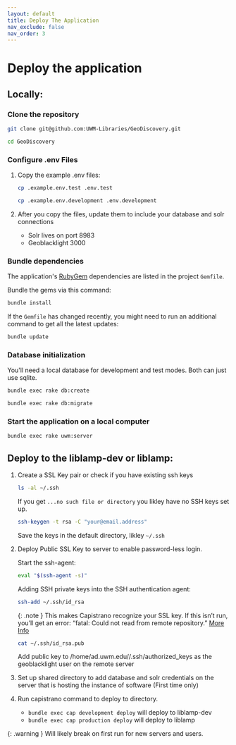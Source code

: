 ```yaml
---
layout: default
title: Deploy The Application
nav_exclude: false
nav_order: 3
---
```


# Deploy the application

## Locally:

### Clone the repository

```bash
git clone git@github.com:UWM-Libraries/GeoDiscovery.git
```

```bash
cd GeoDiscovery
```

### Configure .env Files

1. Copy the example .env files:

    ```bash
    cp .example.env.test .env.test
    ```

    ```bash
    cp .example.env.development .env.development
    ```

1. After you copy the files, update them to include your database and solr connections
    * Solr lives on port 8983
    * Geoblacklight 3000

### Bundle dependencies

The application's [RubyGem](https://rubygems.org/) dependencies are listed in the project `Gemfile`. 

Bundle the gems via this command:

```bash
bundle install
```

If the `Gemfile` has changed recently, you might need to run an additional command to get all the latest updates:

```bash
bundle update
```

### Database initialization

You'll need a local database for development and test modes. Both can just use sqlite.

```bash
bundle exec rake db:create
```

```bash
bundle exec rake db:migrate
```

### Start the application on a local computer

```bash
bundle exec rake uwm:server
```

## Deploy to the liblamp-dev or liblamp:

1. Create a SSL Key pair or check if you have existing ssh keys

    ```bash
    ls -al ~/.ssh
    ```

    If you get `...no such file or directory` you likley have no SSH keys set up.

    ```bash
    ssh-keygen -t rsa -C "your@email.address"
    ```

    Save the keys in the default directory, likley `~/.ssh`


1. Deploy Public SSL Key to server to enable password-less login.

    Start the ssh-agent:

    ```bash
    eval "$(ssh-agent -s)"
    ```
    
    Adding SSH private keys into the SSH authentication agent:

    ```bash
    ssh-add ~/.ssh/id_rsa
    ```
    
    {: .note }
    This makes Capistrano recognize your SSL key. If this isn’t run, you’ll get an error: “fatal: Could not read from remote repository.” [More Info](https://forum.upcase.com/t/capistrano-cannot-read-from-remote-repository/3009/3)

    ```bash
    cat ~/.ssh/id_rsa.pub
    ```

    Add public key to /home/ad.uwm.edu/<Username>/.ssh/authorized_keys as the geoblacklight user on the remote server
    
1. Set up shared directory to add database and solr credentials on the server that is hosting the instance of software (First time only)

1. Run capistrano command to deploy to directory.
    * `bundle exec cap development deploy` will deploy to liblamp-dev
    * `bundle exec cap production deploy` will deploy to liblamp

{: .warning }
Will likely break on first run for new servers and users.
